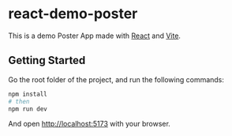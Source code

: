 # react-demo-poster

This is a demo Poster App made with [React](https://react.dev/) and [Vite](https://vitejs.dev/).

## Getting Started

Go the root folder of the project, and run the following commands:

```bash
npm install
# then
npm run dev
```

And open [http://localhost:5173](http://localhost:5173) with your browser.

